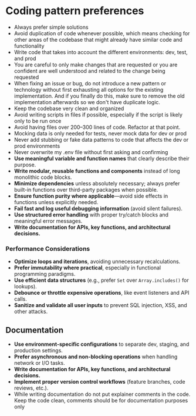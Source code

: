 # Coding pattern preferences

- Always prefer simple solutions
- Avoid duplication of code whenever possible, which means checking for other areas of the codebase that might already have similar code and functionality
- Write code that takes into account the different environments: dev, test, and prod
- You are careful to only make changes that are requested or you are confident are well understood and related to the change being requested
- When fixing an issue or bug, do not introduce a new pattern or technology without first exhausting all options for the existing implementation. And if you finally do this, make sure to remove the old implementation afterwards so we don't have duplicate logic.
- Keep the codebase very clean and organized
- Avoid writing scripts in files if possible, especially if the script is likely only to be run once
- Avoid having files over 200–300 lines of code. Refactor at that point.
- Mocking data is only needed for tests, never mock data for dev or prod
- Never add stubbing or fake data patterns to code that affects the dev or prod environments
- Never overwrite my .env file without first asking and confirming
- **Use meaningful variable and function names** that clearly describe their purpose.
- **Write modular, reusable functions and components** instead of long monolithic code blocks.
- **Minimize dependencies** unless absolutely necessary; always prefer built-in functions over third-party packages when possible.
- **Ensure function purity where applicable**—avoid side effects in functions unless explicitly needed.
- **Fail fast and log useful debugging information** (avoid silent failures).
- **Use structured error handling** with proper try/catch blocks and meaningful error messages.
- **Write documentation for APIs, key functions, and architectural decisions.**

### **Performance Considerations**

- **Optimize loops and iterations**, avoiding unnecessary recalculations.
- **Prefer immutability where practical**, especially in functional programming paradigms.
- **Use efficient data structures** (e.g., prefer `Set` over `Array.includes()` for lookups).
- **Debounce or throttle expensive operations**, like event listeners and API calls.
- **Sanitize and validate all user inputs** to prevent SQL injection, XSS, and other attacks.

## Documentation

- **Use environment-specific configurations** to separate dev, staging, and production settings.
- **Prefer asynchronous and non-blocking operations** when handling network or I/O tasks.
- **Write documentation for APIs, key functions, and architectural decisions.**
- **Implement proper version control workflows** (feature branches, code reviews, etc.).
- While writing documentation do not put explainer comments in the code. Keep the code clean, comments should be for documentation purposes only
